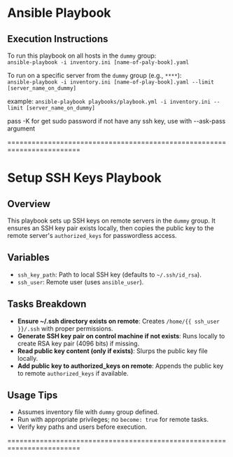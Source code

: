 # Ansible Playbook

## Execution Instructions
To run this playbook on all hosts in the `dummy` group:  
`ansible-playbook -i inventory.ini [name-of-paly-book].yaml`

To run on a specific server from the `dummy` group (e.g., `****`):  
`ansible-playbook -i inventory.ini [name-of-play-book].yaml --limit [server_name_on_dummy]`

example: `ansible-playbook playbooks/playbook.yml -i inventory.ini --limit [server_name_on_dummy]`

pass -K for get sudo password
if not have any ssh key, use with --ask-pass argument

========================================================================
# Setup SSH Keys Playbook
## Overview
This playbook sets up SSH keys on remote servers in the `dummy` group. It ensures an SSH key pair exists locally, then copies the public key to the remote server's `authorized_keys` for passwordless access.

## Variables
- `ssh_key_path`: Path to local SSH key (defaults to `~/.ssh/id_rsa`).
- `ssh_user`: Remote user (uses `ansible_user`).

## Tasks Breakdown
- **Ensure ~/.ssh directory exists on remote**: Creates `/home/{{ ssh_user }}/.ssh` with proper permissions.
- **Generate SSH key pair on control machine if not exists**: Runs locally to create RSA key pair (4096 bits) if missing.
- **Read public key content (only if exists)**: Slurps the public key file locally.
- **Add public key to authorized_keys on remote**: Appends the public key to remote `authorized_keys` if available.

## Usage Tips
- Assumes inventory file with `dummy` group defined.
- Run with appropriate privileges; no `become: true` for remote tasks.
- Verify key paths and users before execution.

========================================================================
